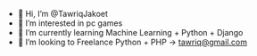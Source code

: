 - 👋 Hi, I’m @TawriqJakoet
- 👀 I’m interested in pc games
- 🌱 I’m currently learning Machine Learning + Python + Django
- 💞️ I’m looking to Freelance Python + PHP -> tawriq@gmail.com

<!---
TawriqJakoet/TawriqJakoet is a ✨ special ✨ repository because its `README.md` (this file) appears on your GitHub profile.
You can click the Preview link to take a look at your changes.
--->
